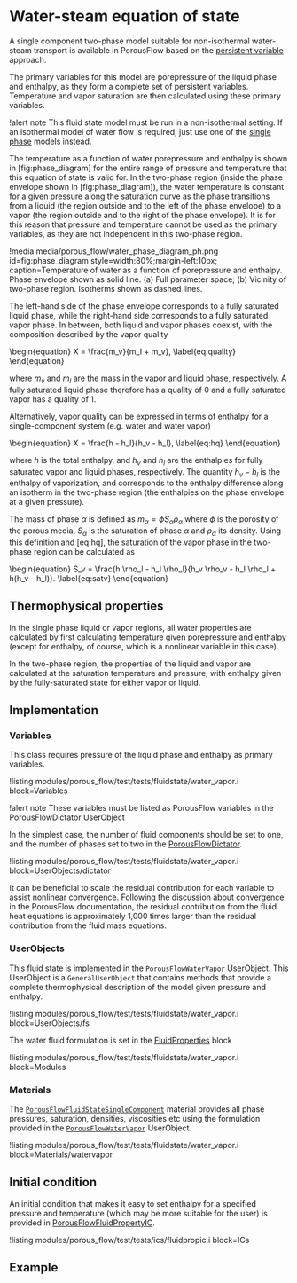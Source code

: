 # Water-steam equation of state

A single component two-phase model suitable for non-isothermal water-steam transport is available in PorousFlow based on the [persistent variable](/persistent_variables.md) approach.

The primary variables for this model are porepressure of the liquid phase and enthalpy, as they form a complete set of persistent variables. Temperature and vapor saturation are then calculated using these primary variables.

!alert note
This fluid state model must be run in a non-isothermal setting. If an isothermal model of
water flow is required, just use one of the [single phase](singlephase.md) models instead.

The temperature as a function of water porepressure and enthalpy is shown in [fig:phase_diagram] for the entire range of pressure and temperature that this equation of state is valid for. In the two-phase region (inside the phase envelope shown in [fig:phase_diagram]), the water temperature
is constant for a given pressure along the saturation curve as the phase transitions from a liquid (the region outside and to the left of the phase envelope) to a vapor (the region outside and to the right of the phase envelope). It is for this reason that pressure and temperature cannot be used as the primary variables, as they are not independent in this two-phase region.

!media media/porous_flow/water_phase_diagram_ph.png
       id=fig:phase_diagram
       style=width:80%;margin-left:10px;
       caption=Temperature of water as a function of porepressure and enthalpy. Phase envelope
       shown as solid line. (a) Full parameter space; (b) Vicinity of two-phase region. Isotherms shown as dashed lines.

The left-hand side of the phase envelope corresponds to a fully saturated liquid phase, while the right-hand side corresponds to a fully saturated vapor phase. In between, both liquid and vapor phases coexist, with the composition described by the vapor quality

\begin{equation}
X = \frac{m_v}{m_l + m_v},
\label{eq:quality}
\end{equation}

where $m_v$ and $m_l$ are the mass in the vapor and liquid phase, respectively. A fully saturated liquid phase therefore has a quality of 0 and a fully saturated vapor has a quality of 1.

Alternatively, vapor quality can be expressed in terms of enthalpy for a single-component system (e.g. water and water vapor)

\begin{equation}
X = \frac{h - h_l}{h_v - h_l},
\label{eq:hq}
\end{equation}

where $h$ is the total enthalpy, and $h_v$ and $h_l$ are the enthalpies for fully saturated vapor and liquid phases, respectively. The quantity $h_v - h_l$ is the enthalpy of vaporization, and corresponds to the enthalpy difference along an isotherm in the two-phase region (the enthalpies on the phase envelope at a given pressure).

The mass of phase $\alpha$ is defined as $m_{\alpha} = \phi S_{\alpha} \rho_{\alpha}$ where $\phi$ is the porosity of the porous media, $S_{\alpha}$ is the saturation of phase $\alpha$ and $\rho_{\alpha}$ its density. Using this definition and [eq:hq], the saturation of the vapor phase in the two-phase region can be calculated as

\begin{equation}
S_v = \frac{h \rho_l - h_l \rho_l}{h_v \rho_v - h_l \rho_l + h(h_v - h_l)}.
\label{eq:satv}
\end{equation}

## Thermophysical properties

In the single phase liquid or vapor regions, all water properties are calculated by first calculating temperature given porepressure and enthalpy (except for enthalpy, of course, which is a nonlinear variable in this case).

In the two-phase region, the properties of the liquid and vapor are calculated at the saturation temperature and pressure, with enthalpy given by the fully-saturated state for either vapor or liquid.

## Implementation

### Variables

This class requires pressure of the liquid phase and enthalpy as primary variables.

!listing modules/porous_flow/test/tests/fluidstate/water_vapor.i block=Variables

!alert note
These variables must be listed as PorousFlow variables in the PorousFlowDictator UserObject

In the simplest case, the number of fluid components should be set to one, and the number of phases set to two in the [PorousFlowDictator](/PorousFlowDictator.md).

!listing modules/porous_flow/test/tests/fluidstate/water_vapor.i block=UserObjects/dictator

It can be beneficial to scale the residual contribution for each variable to assist nonlinear convergence. Following the discussion about [convergence](/porous_flow/convergence.md) in the PorousFlow documentation, the residual contribution from the fluid heat equations is approximately 1,000 times larger than the residual contribution from the fluid mass equations.

### UserObjects

This fluid state is implemented in the [`PorousFlowWaterVapor`](/PorousFlowWaterVapor.md)
UserObject. This UserObject is a `GeneralUserObject` that contains methods that provide a
complete thermophysical description of the model given pressure and enthalpy.

!listing modules/porous_flow/test/tests/fluidstate/water_vapor.i block=UserObjects/fs

The water fluid formulation is set in the [FluidProperties](/fluid_properties/index.md) block

!listing modules/porous_flow/test/tests/fluidstate/water_vapor.i block=Modules

### Materials

The [`PorousFlowFluidStateSingleComponent`](/PorousFlowFluidStateSingleComponent.md) material provides all phase pressures, saturation, densities, viscosities etc using the formulation provided in the [`PorousFlowWaterVapor`](/PorousFlowWaterVapor.md) UserObject.

!listing modules/porous_flow/test/tests/fluidstate/water_vapor.i block=Materials/watervapor

## Initial condition

An initial condition that makes it easy to set enthalpy for a specified pressure and temperature (which may be more suitable for the user) is provided in [PorousFlowFluidPropertyIC](/PorousFlowFluidPropertyIC.md).

!listing modules/porous_flow/test/tests/ics/fluidpropic.i block=ICs

## Example
